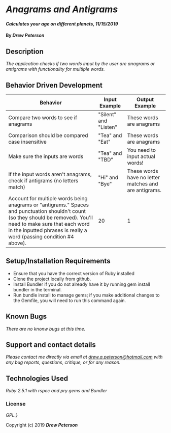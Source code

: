 # _Anagrams and Antigrams_

#### _Calculates your age on different planets, 11/15/2019_

#### By _**Drew Peterson**_

## Description

_The application checks if two words input by the user are anagrams or antigrams with functionality for multiple words._

## Behavior Driven Development

| Behavior | Input Example | Output Example |
| - | - | - |
| Compare two words to see if anagrams | "Silent" and "Listen" | These words are anagrams |
| Comparison should be compared case insensitive | "Tea" and "Eat" | These words are anagrams |
| Make sure the inputs are words| "Tea" and "TBD" | You need to input actual words! |
| If the input words aren't anagrams, check if antigrams (no letters match) | "Hi" and "Bye" | These words have no letter matches and are antigrams. |
| Account for multiple words being anagrams or "antigrams." Spaces and punctuation shouldn't count (so they should be removed). You'll need to make sure that each word in the inputted phrases is really a word (passing condition #4 above).| 20 | 1 |



## Setup/Installation Requirements

* Ensure that you have the correct version of Ruby installed
* Clone the project locally from github.
* Install Bundler if you do not already have it by running gem install bundler in the terminal.
* Run bundle install to manage gems; if you make additional changes to the Gemfile, you will need to run this command again.


## Known Bugs

_There are no knonw bugs at this time._

## Support and contact details

_Please contact me directly via email at drew.a.peterson@hotmail.com with any bug reports, questions, critique, or for any reason._

## Technologies Used

_Ruby 2.5.1 with rspec and pry gems and Bundler_

### License

*GPL.}*



Copyright (c) 2019 **_Drew Peterson_**
